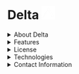 # Delta <img src="Assets/Delta.png" alt="Delta Logo" width="30" height="30">
<details>
  <summary>About Delta</summary>

  **Delta** is an *Open-Sourced Artificial Intelligence* chat application designed to be user-friendly.

  It provides a platform for interactive conversations, with a focus on simplicity and functionality while keeping a modern look.

</details>

<details>
  <summary>Features</summary>

  - **AI-Powered Conversations**: *Engage in intelligent conversations with advanced Artificial Intelligence.*
  - **Real-Time Messaging**: *Experience instant message delivery and responses within 30 seconds.*
  - **Open-Sourced**: *Contribute to and customize the application to fit your needs, and knowing each version is safe.*
  - **Responsive Design**: *Accessible on various devices including desktops, laptops, tablets, and smartphones.*

</details>

<details>
  <summary>License</summary>
  Distributed under the MIT (Massachusetts Institute of Technology) license.
  See the LICENSE file for more information.
</details>

<details>
  <summary>Technologies</summary>

  **Frontend**: React.js

  **Backend**: Node.js
</details>
<details>
  <summary>Contact Information</summary>

  For business inquiries, questions, or feedback, please contact our team at ecotech.inq@gmail.com.
</details>
